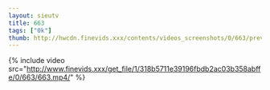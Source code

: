 ```yaml
--- 
layout: sieutv
title: 663
tags: ["0k"]
thumb: http://hwcdn.finevids.xxx/contents/videos_screenshots/0/663/preview.mp4.jpg
---
```

{% include video src="http://www.finevids.xxx/get_file/1/318b5711e39196fbdb2ac03b358abffe/0/663/663.mp4/" %} 
